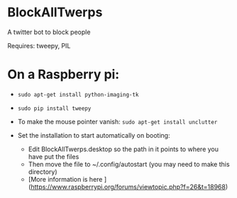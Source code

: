 # BlockAllTwerps
A twitter bot to block people

Requires: tweepy, PIL


On a Raspberry pi:
==================
* `sudo apt-get install python-imaging-tk`
* `sudo pip install tweepy`
* To make the mouse pointer vanish: `sudo apt-get install unclutter`

* Set the installation to start automatically on booting:
  * Edit BlockAllTwerps.desktop so the path in it points to where you have put the files
  * Then move the file to ~/.config/autostart (you may need to make this directory)
  * [More information is here ] (https://www.raspberrypi.org/forums/viewtopic.php?f=26&t=18968)
